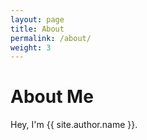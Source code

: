 ```yaml
---
layout: page
title: About
permalink: /about/
weight: 3
---
```


# **About Me**

Hey, I'm {{ site.author.name }}.<br>


